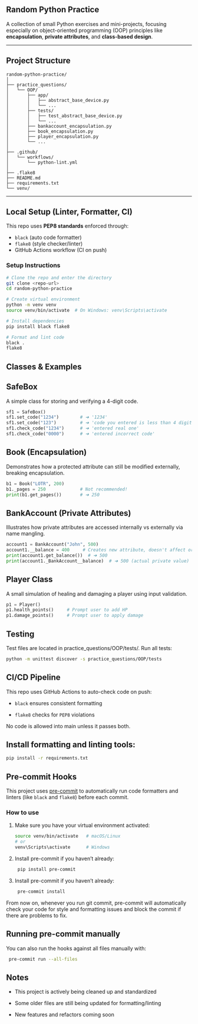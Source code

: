 

## Random Python Practice

A collection of small Python exercises and mini-projects, focusing especially on object-oriented programming (OOP) principles like **encapsulation**, **private attributes**, and **class-based design**.

---

## Project Structure

```text
random-python-practice/
│
├── practice_questions/
│   └── OOP/
│       ├── app/
│       │   ├── abstract_base_device.py
│       │   └── ...
│       ├── tests/
│       │   ├── test_abstract_base_device.py
│       │   └── ...
│       ├── bankaccount_encapsulation.py
│       ├── book_encapsulation.py
│       ├── player_encapsulation.py
│       └── ...
│
├── .github/
│   └── workflows/
│       └── python-lint.yml
│
├── .flake8
├── README.md
├── requirements.txt
└── venv/
```



---

## Local Setup (Linter, Formatter, CI)

This repo uses **PEP8 standards** enforced through:

- `black` (auto code formatter)
- `flake8` (style checker/linter)
- GitHub Actions workflow (CI on push)

###  Setup Instructions

```bash
# Clone the repo and enter the directory
git clone <repo-url>
cd random-python-practice

# Create virtual environment
python -m venv venv
source venv/bin/activate  # On Windows: venv\Scripts\activate

# Install dependencies
pip install black flake8

# Format and lint code
black .
flake8
```


##  Classes & Examples
## SafeBox
A simple class for storing and verifying a 4-digit code.

```python
sf1 = SafeBox()
sf1.set_code("1234")        # ➜ '1234'
sf1.set_code("123")         # ➜ 'code you entered is less than 4 digits'
sf1.check_code("1234")      # ➜ 'entered real one'
sf1.check_code("0000")      # ➜ 'entered incorrect code'
```

##  Book (Encapsulation)
Demonstrates how a protected attribute can still be modified externally, breaking encapsulation.

```python
b1 = Book("LOTR", 200)
b1._pages = 250             # Not recommended!
print(b1.get_pages())       # ➜ 250
```

## BankAccount (Private Attributes)
Illustrates how private attributes are accessed internally vs externally via name mangling.

```python
account1 = BankAccount("John", 500)
account1.__balance = 400     # Creates new attribute, doesn't affect original
print(account1.get_balance())  # ➜ 500
print(account1._BankAccount__balance)  # ➜ 500 (actual private value)
```

## Player Class
A small simulation of healing and damaging a player using input validation.

```python
p1 = Player()
p1.health_points()     # Prompt user to add HP
p1.damage_points()     # Prompt user to apply damage
```

## Testing
Test files are located in practice_questions/OOP/tests/. Run all tests:

```bash
python -m unittest discover -s practice_questions/OOP/tests
```


## CI/CD Pipeline
This repo uses GitHub Actions to auto-check code on push:

- `black` ensures consistent formatting

- `flake8` checks for `PEP8` violations

No code is allowed into main unless it passes both.
 

## Install formatting and linting tools:

```bash
pip install -r requirements.txt
```



## Pre-commit Hooks

This project uses [pre-commit](https://pre-commit.com/) to automatically run code formatters and linters (like `black` and `flake8`) before each commit.

### How to use

1. Make sure you have your virtual environment activated:
   ```bash
   source venv/bin/activate   # macOS/Linux
   # or
   venv\Scripts\activate      # Windows
   ```

2. Install pre-commit if you haven’t already:
   ```bash 
    pip install pre-commit
   ```

3. Install pre-commit if you haven’t already:
   ```bash 
    pre-commit install
   ```
From now on, whenever you run git commit, pre-commit will automatically
check your code for style and formatting issues and block the 
commit if there are problems to fix.

## Running pre-commit manually

You can also run the hooks against all files manually with:

   ```bash 
    pre-commit run --all-files
   ```



## Notes
- This project is actively being cleaned up and standardized

- Some older files are still being updated for formatting/linting

- New features and refactors coming soon